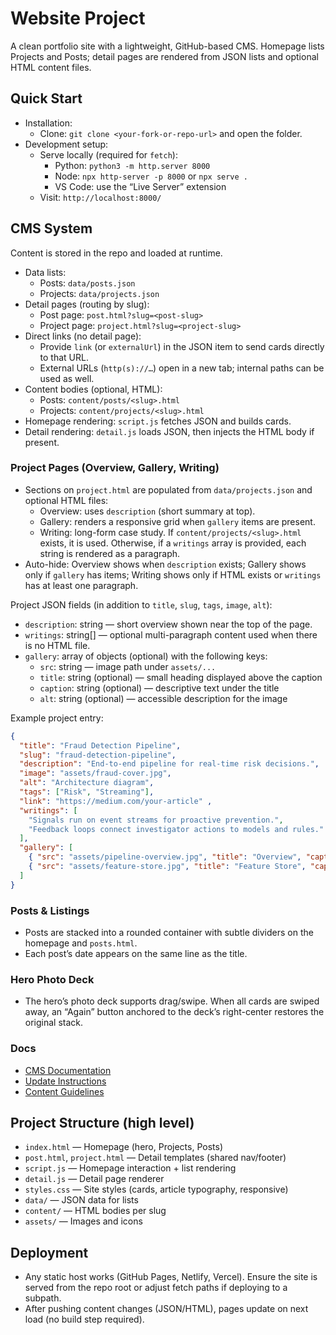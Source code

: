 # Website Project

A clean portfolio site with a lightweight, GitHub-based CMS. Homepage lists Projects and Posts; detail pages are rendered from JSON lists and optional HTML content files.

## Quick Start
- Installation:
  - Clone: `git clone <your-fork-or-repo-url>` and open the folder.
- Development setup:
  - Serve locally (required for `fetch`):
    - Python: `python3 -m http.server 8000`
    - Node: `npx http-server -p 8000` or `npx serve .`
    - VS Code: use the “Live Server” extension
  - Visit: `http://localhost:8000/`

## CMS System
Content is stored in the repo and loaded at runtime.

- Data lists:
  - Posts: `data/posts.json`
  - Projects: `data/projects.json`
- Detail pages (routing by slug):
  - Post page: `post.html?slug=<post-slug>`
  - Project page: `project.html?slug=<project-slug>`
- Direct links (no detail page):
  - Provide `link` (or `externalUrl`) in the JSON item to send cards directly to that URL.
  - External URLs (`http(s)://…`) open in a new tab; internal paths can be used as well.
- Content bodies (optional, HTML):
  - Posts: `content/posts/<slug>.html`
  - Projects: `content/projects/<slug>.html`
- Homepage rendering: `script.js` fetches JSON and builds cards.
- Detail rendering: `detail.js` loads JSON, then injects the HTML body if present.

### Project Pages (Overview, Gallery, Writing)
- Sections on `project.html` are populated from `data/projects.json` and optional HTML files:
  - Overview: uses `description` (short summary at top).
  - Gallery: renders a responsive grid when `gallery` items are present.
  - Writing: long-form case study. If `content/projects/<slug>.html` exists, it is used. Otherwise, if a `writings` array is provided, each string is rendered as a paragraph.
- Auto-hide: Overview shows when `description` exists; Gallery shows only if `gallery` has items; Writing shows only if HTML exists or `writings` has at least one paragraph.

Project JSON fields (in addition to `title`, `slug`, `tags`, `image`, `alt`):
- `description`: string — short overview shown near the top of the page.
- `writings`: string[] — optional multi-paragraph content used when there is no HTML file.
- `gallery`: array of objects (optional) with the following keys:
  - `src`: string — image path under `assets/...`
  - `title`: string (optional) — small heading displayed above the caption
  - `caption`: string (optional) — descriptive text under the title
  - `alt`: string (optional) — accessible description for the image

Example project entry:

```json
{
  "title": "Fraud Detection Pipeline",
  "slug": "fraud-detection-pipeline",
  "description": "End-to-end pipeline for real-time risk decisions.",
  "image": "assets/fraud-cover.jpg",
  "alt": "Architecture diagram",
  "tags": ["Risk", "Streaming"],
  "link": "https://medium.com/your-article" ,
  "writings": [
    "Signals run on event streams for proactive prevention.",
    "Feedback loops connect investigator actions to models and rules."
  ],
  "gallery": [
    { "src": "assets/pipeline-overview.jpg", "title": "Overview", "caption": "Events → features → rules/models → decisions." },
    { "src": "assets/feature-store.jpg", "title": "Feature Store", "caption": "Low-latency features available to rules and models." }
  ]
}
```

### Posts & Listings
- Posts are stacked into a rounded container with subtle dividers on the homepage and `posts.html`.
- Each post’s date appears on the same line as the title.

### Hero Photo Deck
- The hero’s photo deck supports drag/swipe. When all cards are swiped away, an “Again” button anchored to the deck’s right-center restores the original stack.

### Docs
- [CMS Documentation](./docs/cms/)
- [Update Instructions](./docs/cms/updating.md)
- [Content Guidelines](./docs/cms/content-guidelines.md)

## Project Structure (high level)
- `index.html` — Homepage (hero, Projects, Posts)
- `post.html`, `project.html` — Detail templates (shared nav/footer)
- `script.js` — Homepage interaction + list rendering
- `detail.js` — Detail page renderer
- `styles.css` — Site styles (cards, article typography, responsive)
- `data/` — JSON data for lists
- `content/` — HTML bodies per slug
- `assets/` — Images and icons

## Deployment
- Any static host works (GitHub Pages, Netlify, Vercel). Ensure the site is served from the repo root or adjust fetch paths if deploying to a subpath.
- After pushing content changes (JSON/HTML), pages update on next load (no build step required).
